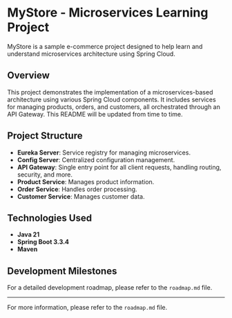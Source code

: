 # MyStore - Microservices Learning Project

MyStore is a sample e-commerce project designed to help learn and understand microservices architecture using Spring Cloud.

## Overview

This project demonstrates the implementation of a microservices-based architecture using various Spring Cloud components. It includes services for managing products, orders, and customers, all orchestrated through an API Gateway. This README will be updated from time to time.

## Project Structure

- **Eureka Server**: Service registry for managing microservices.
- **Config Server**: Centralized configuration management.
- **API Gateway**: Single entry point for all client requests, handling routing, security, and more.
- **Product Service**: Manages product information.
- **Order Service**: Handles order processing.
- **Customer Service**: Manages customer data.

## Technologies Used

- **Java 21**
- **Spring Boot 3.3.4**
- **Maven**

## Development Milestones

For a detailed development roadmap, please refer to the `roadmap.md` file.

---

For more information, please refer to the `roadmap.md` file.